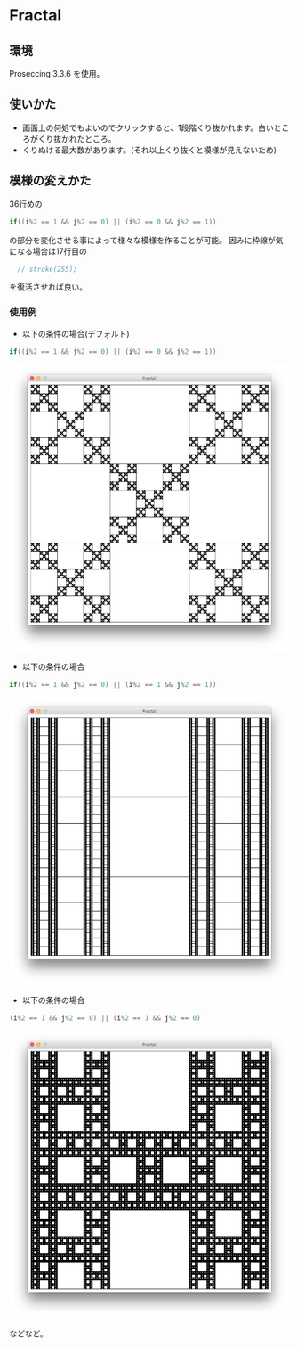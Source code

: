 # Fractal

## 環境
Proseccing 3.3.6 を使用。

## 使いかた
- 画面上の何処でもよいのでクリックすると、1段階くり抜かれます。白いところがくり抜かれたところ。
- くりぬける最大数があります。(それ以上くり抜くと模様が見えないため)

## 模様の変えかた
36行めの

```java
if((i%2 == 1 && j%2 == 0) || (i%2 == 0 && j%2 == 1))
```

の部分を変化させる事によって様々な模様を作ることが可能。
因みに枠線が気になる場合は17行目の

```java
  // stroke(255);
```

を復活させれば良い。


### 使用例

- 以下の条件の場合(デフォルト)

```java
if((i%2 == 1 && j%2 == 0) || (i%2 == 0 && j%2 == 1))
```

![Figure1](imgs/figure1.png)

- 以下の条件の場合
```java
if((i%2 == 1 && j%2 == 0) || (i%2 == 1 && j%2 == 1))
```
![Figure2](imgs/figure2.png)

- 以下の条件の場合
```java
(i%2 == 1 && j%2 == 0) || (i%2 == 1 && j%2 == 0)
```
![Figure3](imgs/figure3.png)


などなど。
